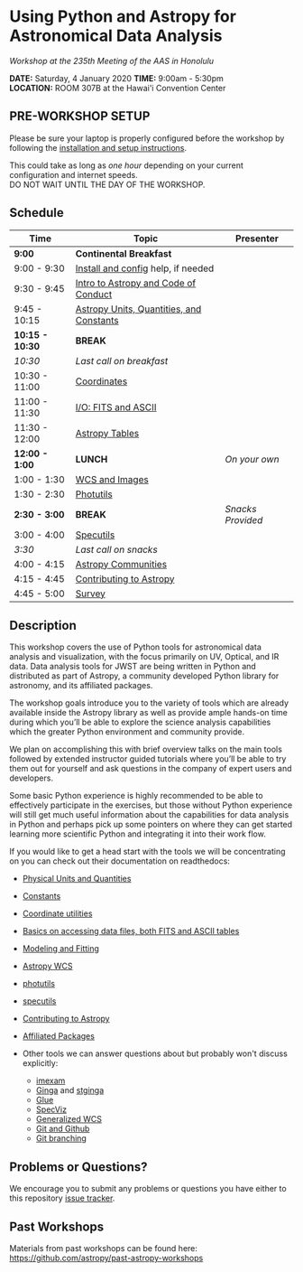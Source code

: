 Using Python and Astropy for Astronomical Data Analysis
=======================================================
*Workshop at the 235th Meeting of the AAS in Honolulu*

**DATE:** Saturday, 4 January 2020
**TIME:** 9:00am - 5:30pm  
**LOCATION:** ROOM 307B at the Hawai'i Convention Center

## PRE-WORKSHOP SETUP
Please be sure your laptop is properly configured before the workshop by following the
[installation and setup instructions](00-Install_and_Setup).

This could take as long as *one hour* depending on your current configuration and internet speeds.  
DO NOT WAIT UNTIL THE DAY OF THE WORKSHOP.

## Schedule
| Time              | Topic    | Presenter |
|-------------------|----------|-----------|
|**9:00** | **Continental Breakfast** | |
|9:00 - 9:30    | [Install and config](00-Install_and_Setup) help, if needed  |  |
|9:30 - 9:45 | [Intro to Astropy and Code of Conduct](01-IntroCoC) |  |
|9:45 - 10:15  | [Astropy Units, Quantities, and Constants](03-UnitsQuantities) | |
|**10:15 - 10:30**  |  **BREAK** |  |
|*10:30* | *Last call on breakfast* | |
|10:30 - 11:00 | [Coordinates](04-Coordinates) |  |
|11:00 - 11:30 | [I/O: FITS and ASCII](05-FITS) |  |
|11:30 - 12:00 | [Astropy Tables](06-Tables)| |
|**12:00 - 1:00**| **LUNCH** | *On your own* |
|1:00 - 1:30 | [WCS and Images](08-WCS) | |
|1:30 - 2:30 | [Photutils](09-Photutils) |  |
**2:30 - 3:00** | **BREAK** | *Snacks Provided* |
|3:00 - 4:00 | [Specutils](09b-Specutils) | |
|*3:30* | *Last call on snacks* | |
|4:00 - 4:15 | [Astropy Communities](10-WrapUp) |  |
|4:15 - 4:45 | [Contributing to Astropy](10-WrapUp) |  |
|4:45 - 5:00 | [Survey](10-WrapUp) |  |

## Description
This workshop covers the use of Python tools for astronomical data analysis and visualization, with the focus primarily
on UV, Optical, and IR data. Data analysis tools for JWST are being written in Python and distributed as part of Astropy,
a community developed Python library for astronomy,  and its affiliated packages.

The workshop goals introduce you to the variety of tools which are already available inside the Astropy library as
well as provide ample hands-on time during which you’ll be able to explore the science analysis capabilities which the
greater Python environment and community provide.

We plan on accomplishing this with brief overview talks on the main tools followed by extended instructor guided tutorials
where you’ll be able to try them out for yourself and ask questions in the company of expert users and developers.  

Some basic Python experience is highly recommended to be able to effectively participate in the exercises,
but those without Python experience will still get much useful information about the capabilities for data analysis in
Python and perhaps pick up some pointers on where they can get started learning more scientific Python and integrating
it into their work flow.

If you would like to get a head start with the tools we will be concentrating on you can check out their documentation on readthedocs:

* [Physical Units and Quantities](http://docs.astropy.org/en/stable/units/index.html)
* [Constants](http://docs.astropy.org/en/stable/constants/index.html)
* [Coordinate utilities](http://docs.astropy.org/en/stable/coordinates/index.html)
* [Basics on accessing data files, both FITS and ASCII tables](http://docs.astropy.org/en/stable/io/unified.html)
* [Modeling and Fitting](http://docs.astropy.org/en/stable/modeling/index.html)
* [Astropy WCS](http://docs.astropy.org/en/stable/wcs/index.html)
* [photutils](http://photutils.readthedocs.io/)
* [specutils](https://specutils.readthedocs.io/)
* [Contributing to Astropy](http://docs.astropy.org/en/stable/development/workflow/development_workflow.html)
* [Affiliated Packages](http://www.astropy.org/affiliated/)

* Other tools we can answer questions about but probably won't discuss explicitly:
  * [imexam](http://imexam.readthedocs.io/)
  * [Ginga](http://ginga.readthedocs.io/) and [stginga](http://stginga.readthedocs.io/)
  * [Glue](http://glueviz.org/)
  * [SpecViz](http://specviz.readthedocs.io/en/latest/)
  * [Generalized WCS](http://gwcs.readthedocs.io/en/stable/)
  * [Git and Github](https://guides.github.com/activities/hello-world/)
  * [Git branching](https://learngitbranching.js.org/) 

## Problems or Questions?

We encourage you to submit any problems or questions you have either to this repository [issue tracker](https://github.com/astropy/astropy-workshop/issues).

## Past Workshops

Materials from past workshops can be found here:
https://github.com/astropy/past-astropy-workshops
